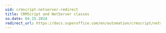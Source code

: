 ```yaml
---
uid: crmscript-netserver-redirect
title: CRMScript and NetServer classes
so.date: 04.15.2024
redirect_url: https://docs.superoffice.com/en/automation/crmscript/netserver/ns-agents-and-carriers.html
---
```

